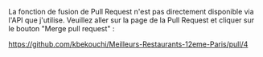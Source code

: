 La fonction de fusion de Pull Request n'est pas directement disponible via l'API que j'utilise. Veuillez aller sur la page de la Pull Request et cliquer sur le bouton "Merge pull request" :

https://github.com/kbekouchi/Meilleurs-Restaurants-12eme-Paris/pull/4
